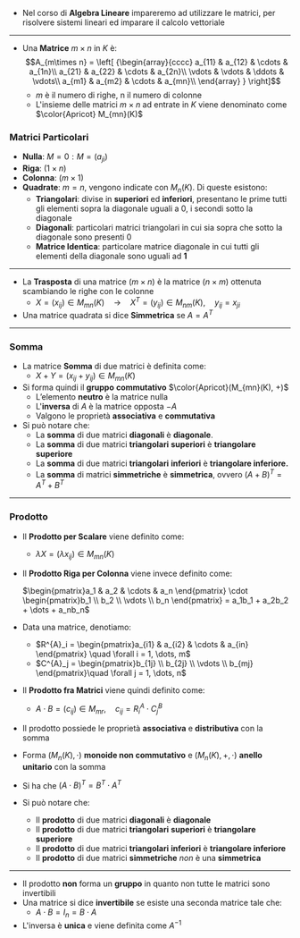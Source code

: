 * Nel corso di __Algebra Lineare__ impareremo ad utilizzare le matrici, per risolvere sistemi lineari ed imparare il calcolo vettoriale
---
* Una __Matrice__ $m \times n$ in $K$ è: $$A_{m\times n} =
\left[ {\begin{array}{cccc}
a_{11} & a_{12} & \cdots & a_{1n}\\
a_{21} & a_{22} & \cdots & a_{2n}\\
\vdots & \vdots & \ddots & \vdots\\
a_{m1} & a_{m2} & \cdots & a_{mn}\\
\end{array} } \right]$$
  * $m$ è il numero di righe, n il numero di colonne
  * L'insieme delle matrici $m \times n$ ad entrate in $K$ viene denominato come $\color{Apricot} M_{mn}(K)$ 
  
### Matrici Particolari
 * __Nulla__: $M = 0: M = (a_{ji})$ 
 * __Riga__: $(1 \times n)$  
 * __Colonna__: $(m \times 1)$ 
 * __Quadrate__: $m = n$, vengono indicate con $M_n(K)$. Di queste esistono:
	* __Triangolari__: divise in __superiori__ ed __inferiori__, presentano le prime tutti gli elementi sopra la diagonale uguali a 0, i secondi sotto la diagonale
	* __Diagonali__: particolari matrici triangolari in cui sia sopra che sotto la diagonale sono presenti 0
	* __Matrice Identica__: particolare matrice diagonale in cui tutti gli elementi della diagonale sono uguali ad __1__
---
* La __Trasposta__ di una matrice $(m × n)$ è la matrice $(n × m)$ ottenuta scambiando le righe con le colonne
	* $X = (x_{ij}) ∈ M_{mn}(K) \quad → \quad X^T = (y_{ij}) ∈ M_{nm}(K), \quad  y_{ij} = x_{ji}$
* Una matrice quadrata si dice __Simmetrica__ se $A = A^T$ 
---
### Somma
* La matrice __Somma__ di due matrici è definita come:
	* $X + Y = (x_{ij} + y_{ij}) ∈ M_{mn}(K)$
* Si forma quindi il __gruppo__ __commutativo__ $\color{Apricot}(M_{mn}(K), +)$ 
	* L’elemento __neutro__ è la matrice nulla
	* L'__inversa__ di $A$ è la matrice opposta $-A$ 
	* Valgono le proprietà __associativa__ e __commutativa__
* Si può notare che:
	* La __somma__ di due matrici __diagonali__ è __diagonale__. 
	* La __somma__ di due matrici __triangolari__ __superiori__ è __triangolare superiore__
	* La __somma__ di due matrici __triangolari__ __inferiori__ è __triangolare inferiore.__
	* La __somma__ di matrici __simmetriche__ è __simmetrica__, ovvero $(A + B)^T = A^T + B^T$ 
---
### Prodotto
* Il __Prodotto per Scalare__ viene definito come:
	* $\lambda X = (\lambda x_{ij}) \in M_{mn}(K)$ 
* Il __Prodotto Riga per Colonna__ viene invece definito come:

	 $\begin{pmatrix}a_1 & a_2 & \cdots & a_n \end{pmatrix} \cdot \begin{pmatrix}b_1 \\ b_2 \\ \vdots \\ b_n \end{pmatrix} = a_1b_1 + a_2b_2 + \dots + a_nb_n$
* Data una matrice, denotiamo:
	* $R^{A}_i = \begin{pmatrix}a_{i1} & a_{i2} & \cdots & a_{in} \end{pmatrix} \quad \forall i = 1, \dots, m$
	* $C^{A}_j = \begin{pmatrix}b_{1j} \\ b_{2j} \\ \vdots \\ b_{mj} \end{pmatrix}\quad \forall j = 1, \dots, n$
* Il __Prodotto fra Matrici__ viene quindi definito come:
	* $A \cdot B = (c_{ij}) \in M_{mr}, \quad c_{ij} = R^{A}_i \cdot C^{B}_j$ 
* Il prodotto possiede le proprietà __associativa__ e __distributiva__ con la somma
* Forma  $(M_n(K), \cdot)$  __monoide non commutativo__ e $(M_n(K), +,  \cdot)$ __anello unitario__ con la somma
* Si ha che $(A\cdot B)^T = B^T \cdot A^T$ 
* Si può notare che:
	* Il __prodotto__ di due matrici __diagonali__ è __diagonale__
	* Il __prodotto__ di due matrici __triangolari__ __superiori__ è __triangolare superiore__
	* Il __prodotto__ di due matrici __triangolari__ __inferiori__ è __triangolare inferiore__
	* Il __prodotto__ di due matrici __simmetriche__ _non_ è una __simmetrica__
---
* Il prodotto __non__ forma un __gruppo__ in quanto non tutte le matrici sono invertibili
* Una matrice si dice __invertibile__ se esiste una seconda matrice tale che:
	* $A \cdot B = I_n = B \cdot A$ 
* L'inversa è __unica__ e viene definita come $A^{-1}$ 